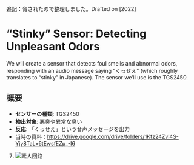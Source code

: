 追記：脅されたので整理しました。Drafted on [2022]
# “Stinky” Sensor: Detecting Unpleasant Odors

We will create a sensor that detects foul smells and abnormal odors, responding with an audio message saying “くっせえ” (which roughly translates to “stinky” in Japanese). The sensor we’ll use is the TGS2450.

## 概要

- **センサーの種類**: TGS2450
- **検出対象**: 悪臭や異常な臭い
- **反応**: 「くっせえ」という音声メッセージを出力
- 当時の資料：https://drive.google.com/drive/folders/1Kfz24Zvi4S-Yjy8TaLx6tEwsfEZp_-I6

7. ![素人回路](https://drive.google.com/uc?export=view&id=1zmqbQs3h0JGbE8sDqC9XYk0EXBSOYfoP)
